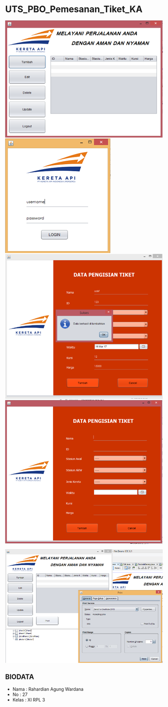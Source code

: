 # UTS_PBO_Pemesanan_Tiket_KA

![ScreenShot](https://github.com/agungwrdn/uas/blob/master/home.PNG)
![ScreenShot](https://github.com/agungwrdn/uas/blob/master/login.PNG)
![ScreenShot](https://github.com/agungwrdn/uas/blob/master/tamabh%20berhasil.PNG)
![ScreenShot](https://github.com/agungwrdn/uas/blob/master/tambah.PNG)

![ScreenShot](https://github.com/agungwrdn/uas/blob/master/print.PNG)
## BIODATA
- Nama : Rahardian Agung Wardana
- No : 27
- Kelas : XI RPL 3
